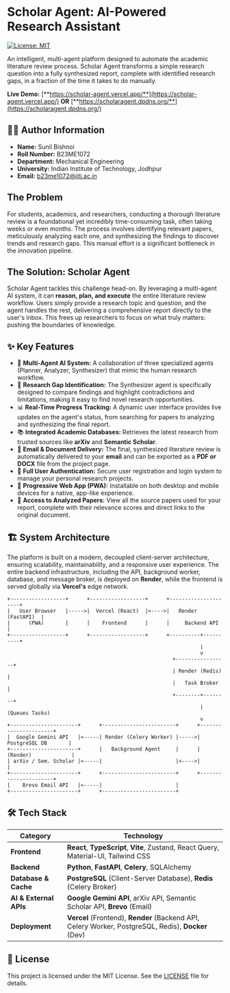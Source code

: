 # Scholar Agent: AI-Powered Research Assistant

[![License: MIT](https://img.shields.io/badge/License-MIT-yellow.svg)](https://opensource.org/licenses/MIT)

An intelligent, multi-agent platform designed to automate the academic literature review process. Scholar Agent transforms a simple research question into a fully synthesized report, complete with identified research gaps, in a fraction of the time it takes to do manually.

**Live Demo:** [**https://scholar-agent.vercel.app/**](https://scholar-agent.vercel.app/)  **OR**  [**https://scholaragent.dpdns.org/**](https://scholaragent.dpdns.org/)


## 🧑‍💻 Author Information

*   **Name:** Sunil Bishnoi
*   **Roll Number:** B23ME1072
*   **Department:** Mechanical Engineering
*   **University:** Indian Institute of Technology, Jodhpur
*   **Email:** b23me1072@iitj.ac.in



## The Problem

For students, academics, and researchers, conducting a thorough literature review is a foundational yet incredibly time-consuming task, often taking weeks or even months. The process involves identifying relevant papers, meticulously analyzing each one, and synthesizing the findings to discover trends and research gaps. This manual effort is a significant bottleneck in the innovation pipeline.

## The Solution: Scholar Agent

Scholar Agent tackles this challenge head-on. By leveraging a multi-agent AI system, it can **reason, plan, and execute** the entire literature review workflow. Users simply provide a research topic and question, and the agent handles the rest, delivering a comprehensive report directly to the user's inbox. This frees up researchers to focus on what truly matters: pushing the boundaries of knowledge.

## ✨ Key Features

*   🤖 **Multi-Agent AI System:** A collaboration of three specialized agents (Planner, Analyzer, Synthesizer) that mimic the human research workflow.
*   🔎 **Research Gap Identification:** The Synthesizer agent is specifically designed to compare findings and highlight contradictions and limitations, making it easy to find novel research opportunities.
*   📊 **Real-Time Progress Tracking:** A dynamic user interface provides live updates on the agent's status, from searching for papers to analyzing and synthesizing the final report.
*   📚 **Integrated Academic Databases:** Retrieves the latest research from trusted sources like **arXiv** and **Semantic Scholar**.
*   📧 **Email & Document Delivery:** The final, synthesized literature review is automatically delivered to your **email** and can be exported as a **PDF or DOCX** file from the project page.
*   🔐 **Full User Authentication:** Secure user registration and login system to manage your personal research projects.
*   📱 **Progressive Web App (PWA):** Installable on both desktop and mobile devices for a native, app-like experience.
*   📄 **Access to Analyzed Papers:** View all the source papers used for your report, complete with their relevance scores and direct links to the original document.

## 🏗️ System Architecture

The platform is built on a modern, decoupled client-server architecture, ensuring scalability, maintainability, and a responsive user experience. The entire backend infrastructure, including the API, background worker, database, and message broker, is deployed on **Render**, while the frontend is served globally via **Vercel's** edge network.

```
+------------------+      +------------------+      +---------------------+
|   User Browser   |----->|  Vercel (React)  |<---->|   Render (FastAPI)  |
|      (PWA)       |      |    Frontend      |      |     Backend API     |
+------------------+      +------------------+      +----------+----------+
                                                               |
                                                               v
                                                      +-----------------+
                                                      | Render (Redis)  |
                                                      |   Task Broker   |
                                                      +--------+--------+
                                                               | (Queues Tasks)
                                                               v
+----------------------+      +------------------------+      +----------------------+
|  Google Gemini API   |<-----| Render (Celery Worker) |----->|  PostgreSQL DB       |
+----------------------+      |   Background Agent     |      | (Render)             |
| arXiv / Sem. Scholar |<-----|                        |<---->|                      |
+----------------------+      +------------------------+      +----------------------+
|    Brevo Email API   |<-----|                        |
+----------------------+      +------------------------+

```

## 🛠️ Tech Stack

| Category              | Technology                                                                                           |
| --------------------- | ---------------------------------------------------------------------------------------------------- |
| **Frontend**          | **React**, **TypeScript**, **Vite**, Zustand, React Query, Material-UI, Tailwind CSS                   |
| **Backend**           | **Python**, **FastAPI**, **Celery**, SQLAlchemy                                                          |
| **Database & Cache**  | **PostgreSQL** (Client-Server Database), **Redis** (Celery Broker)                                       |
| **AI & External APIs**| **Google Gemini API**, arXiv API, Semantic Scholar API, **Brevo** (Email)                               |
| **Deployment**        | **Vercel** (Frontend), **Render** (Backend API, Celery Worker, PostgreSQL, Redis), **Docker** (Dev) |


## 📄 License

This project is licensed under the MIT License. See the [LICENSE](LICENSE) file for details.

